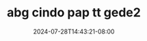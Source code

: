 --- 
title: "abg cindo pap tt gede2"
description: "streaming  video bokep abg cindo pap tt gede2 simontok   baru"
date: 2024-07-28T14:43:21-08:00
file_code: "fc8eerohhfyu"
draft: false
cover: "tr46626pu86feu5y.jpg"
tags: ["abg", "cindo", "pap", "bokep-indo", "bokep-viral", "bokep-ig"]
length: 67
fld_id: "1392248"
foldername: "abgeh"
categories: ["abgeh"]
views: 59
---